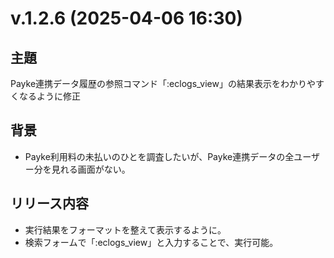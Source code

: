 # v.1.2.6 (2025-04-06 16:30)

## 主題

Payke連携データ履歴の参照コマンド「:eclogs_view」の結果表示をわかりやすくなるように修正

## 背景

- Payke利用料の未払いのひとを調査したいが、Payke連携データの全ユーザー分を見れる画面がない。

## リリース内容

- 実行結果をフォーマットを整えて表示するように。
- 検索フォームで「:eclogs_view」と入力することで、実行可能。
